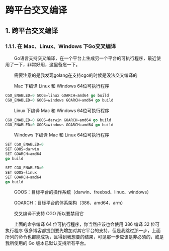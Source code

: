 # 跨平台交叉编译

## 1\. 跨平台交叉编译

### 1.1.1. 在 Mac、Linux、Windows 下Go交叉编译

　　Go语言支持交叉编译，在一个平台上生成另一个平台的可执行程序，最近使用了一下，非常好用，这里备忘一下。

　　需要注意的是我发现golang在支持cgo的时候是没法交叉编译的

　　Mac 下编译 Linux 和 Windows 64位可执行程序

```go
CGO_ENABLED=0 GOOS=linux GOARCH=amd64 go build
CGO_ENABLED=0 GOOS=windows GOARCH=amd64 go build
```

　　Linux 下编译 Mac 和 Windows 64位可执行程序

```go
CGO_ENABLED=0 GOOS=darwin GOARCH=amd64 go build
CGO_ENABLED=0 GOOS=windows GOARCH=amd64 go build
```

　　Windows 下编译 Mac 和 Linux 64位可执行程序

```go
SET CGO_ENABLED=0
SET GOOS=darwin
SET GOARCH=amd64
go build

SET CGO_ENABLED=0
SET GOOS=linux
SET GOARCH=amd64
go build
```

　　GOOS：目标平台的操作系统（darwin、freebsd、linux、windows）

　　GOARCH：目标平台的体系架构（386、amd64、arm）

　　交叉编译不支持 CGO 所以要禁用它

　　上面的命令编译 64 位可执行程序，你当然应该也会使用 386 编译 32 位可执行程序 很多博客都提到要先增加对其它平台的支持，但是我跳过那一步，上面所列的命令也都能成功，且得到我想要的结果，可见那一步应该是非必须的，或是我所使用的 Go 版本已默认支持所有平台。
